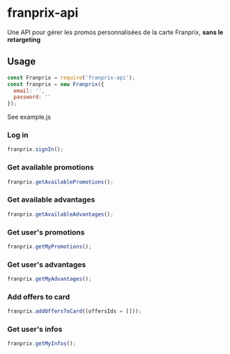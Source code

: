 # franprix-api

Une API pour gérer les promos personnalisées de la carte Franprix, **sans le retargeting**

## Usage

```javascript
const Franprix = require('franprix-api');
const franprix = new Franprix({
  email: '',
  password: ''
});
```

See example.js

### Log in

```javascript
franprix.signIn();
```

### Get available promotions

```javascript
franprix.getAvailablePromotions();
```

### Get available advantages

```javascript
franprix.getAvailableAdvantages();
```

### Get user's promotions

```javascript
franprix.getMyPromotions();
```

### Get user's advantages

```javascript
franprix.getMyAdvantages();
```

### Add offers to card

```javascript
franprix.addOffersToCard((offersIds = []));
```

### Get user's infos

```javascript
franprix.getMyInfos();
```
